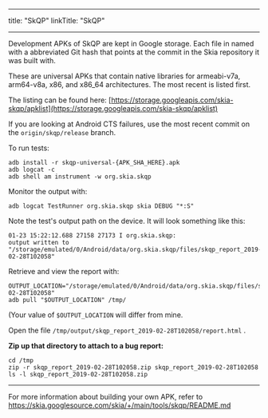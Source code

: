 
---
title: "SkQP"
linkTitle: "SkQP"

---


Development APKs of SkQP are kept in Google storage.  Each file in named
with a abbreviated Git hash that points at the commit in the Skia repository it
was built with.

These are universal APKs that contain native libraries for armeabi-v7a,
arm64-v8a, x86, and x86\_64 architectures. The most recent is listed first.

The listing can be found here:
[https://storage.googleapis.com/skia-skqp/apklist](https://storage.googleapis.com/skia-skqp/apklist)

If you are looking at Android CTS failures, use the most recent commit on the
`origin/skqp/release` branch.

To run tests:

    adb install -r skqp-universal-{APK_SHA_HERE}.apk
    adb logcat -c
    adb shell am instrument -w org.skia.skqp

Monitor the output with:

    adb logcat TestRunner org.skia.skqp skia DEBUG "*:S"

Note the test's output path on the device.  It will look something like this:

    01-23 15:22:12.688 27158 27173 I org.skia.skqp:
    output written to "/storage/emulated/0/Android/data/org.skia.skqp/files/skqp_report_2019-02-28T102058"

Retrieve and view the report with:

    OUTPUT_LOCATION="/storage/emulated/0/Android/data/org.skia.skqp/files/skqp_report_2019-02-28T102058"
    adb pull "$OUTPUT_LOCATION" /tmp/

(Your value of `$OUTPUT_LOCATION` will differ from mine.

Open the file `/tmp/output/skqp_report_2019-02-28T102058/report.html` .

**Zip up that directory to attach to a bug report:**

    cd /tmp
    zip -r skqp_report_2019-02-28T102058.zip skqp_report_2019-02-28T102058
    ls -l skqp_report_2019-02-28T102058.zip

* * *

For more information about building your own APK, refer to
https://skia.googlesource.com/skia/+/main/tools/skqp/README.md

